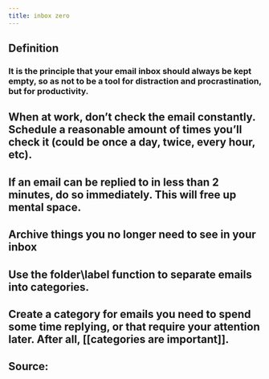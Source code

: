 ```yaml
---
title: inbox zero
---
```


## Definition
### It is the principle that your email inbox should always be kept empty, so as not to be a tool for distraction and procrastination, but for productivity.
## When at work, don’t check the email constantly. Schedule a reasonable amount of times you’ll check it (could be once a day, twice, every hour, etc).
## If an email can be replied to in less than 2 minutes, do so immediately. This will free up mental space.
## Archive things you no longer need to see in your inbox
## Use the folder\label function to separate emails into categories.
## Create a category for emails you need to spend some time replying, or that require your attention later. After all, [[categories are important]].
## Source:
